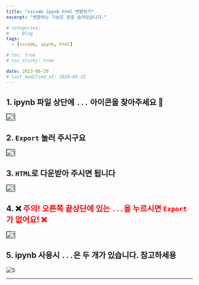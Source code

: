 ```yaml
---
title: "vscode ipynb html 변환하기"
excerpt: "변환하는 기능은 꽁꽁 숨어있습니다."

# categories:
#   - Blog
tags:
  - [vscode, ipynb, html]

# toc: true
# toc_sticky: true

date: 2023-06-28
# last_modified_at: 2020-05-25
---
```


## 1. ipynb 파일 상단에 `...` 아이콘을 찾아주세요 🔎

  <img src="https://i.ibb.co/n0zwGv6/1.png" alt="1" border="1">
  
## 2. `Export` 눌러 주시구요

  <img src="https://i.ibb.co/qCSydp2/2.png" alt="1" border="1">

## 3. `HTML`로 다운받아 주시면 됩니다

<img src="https://i.ibb.co/KmB76Bd/3.png" alt="1" border="1">

## 4. ❌ <span style="color:red">주의! 오른쪽 끝상단에 있는 `...`을 누르시면 `Export`가 없어요! ❌

<img src="https://i.ibb.co/0JJ5w8X/4.png" alt="1" border="1">

## 5. ipynb 사용시 `...`은 두 개가 있습니다. 참고하세용

<img src="https://i.ibb.co/D5pNsv2/5.png" alt="5" border="0">

---
